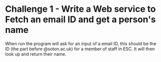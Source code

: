 # Challenge 1 - Write a Web service to Fetch an email ID and get a person's name

When run the program will ask for an input of a email ID, this should be the ID (the part before @soton.ac.uk) for a member of staff in ESC. It will then look up and return their name.
